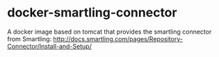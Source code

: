 # docker-smartling-connector
A docker image based on tomcat that provides the smartling connector from Smartling: http://docs.smartling.com/pages/Repository-Connector/Install-and-Setup/
